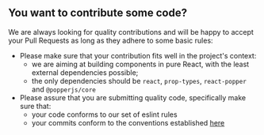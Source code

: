 ## You want to contribute some code?

We are always looking for quality contributions and will be happy to accept your Pull Requests as long as they adhere to some basic rules:

* Please make sure that your contribution fits well in the project's context:
  * we are aiming at building components in pure React, with the least external dependencies possible;
  * the only dependencies should be `react`, `prop-types`, `react-popper` and `@popperjs/core`
* Please assure that you are submitting quality code, specifically make sure that:
  * your code conforms to our set of eslint rules
  * your commits conform to the conventions established [here](https://docs.google.com/document/d/1QrDFcIiPjSLDn3EL15IJygNPiHORgU1_OOAqWjiDU5Y/edit#)
